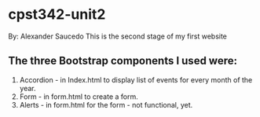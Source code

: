 # cpst342-unit2
By: Alexander Saucedo
This is the second stage of my first website


## The three Bootstrap components I used were:
1. Accordion - in Index.html to display list of events for every month of the year.
2. Form - in form.html to create a form.
3. Alerts - in form.html for the form - not functional, yet.
